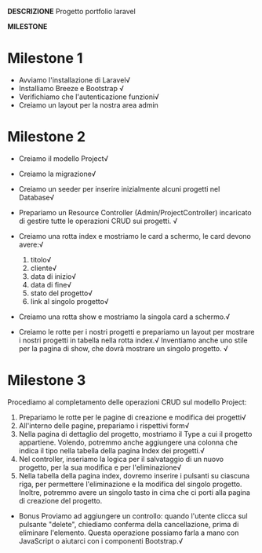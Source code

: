 __DESCRIZIONE__
Progetto portfolio laravel

__MILESTONE__
# Milestone 1
- Avviamo l'installazione di Laravel√
- Installiamo Breeze e Bootstrap √
- Verifichiamo che l'autenticazione funzioni√
- Creiamo un layout per la nostra area admin

# Milestone 2
- Creiamo il modello Project√
- Creiamo la migrazione√
- Creiamo un seeder per inserire inizialmente alcuni progetti nel Database√
- Prepariamo un Resource Controller (Admin/ProjectController) incaricato di gestire tutte le operazioni CRUD sui progetti. √
- Creiamo una rotta index e mostriamo le card a schermo, le card devono avere:√
    1. titolo√
    2. cliente√
    3. data di inizio√ 
    4. data di fine√
    5. stato del progetto√
    6. link al singolo progetto√
- Creiamo una rotta show e mostriamo la singola card a schermo.√

- Creiamo le rotte per i nostri progetti e prepariamo un layout per mostrare i  nostri progetti in tabella nella rotta index.√ Inventiamo anche uno stile per la pagina di show, che dovrà mostrare un singolo progetto. √

# Milestone 3

Procediamo al completamento delle operazioni CRUD sul modello Project:

1. Prepariamo le rotte per le pagine di creazione e modifica dei progetti√
2. All'interno delle pagine, prepariamo i rispettivi form√
3. Nella pagina di dettaglio del progetto, mostriamo il Type a cui il progetto appartiene. Volendo, potremmo anche aggiungere una colonna che indica il tipo nella tabella della pagina Index dei progetti.√
4. Nel controller, inseriamo la logica per il salvataggio di un nuovo progetto, per la sua modifica e per l'eliminazione√
5. Nella tabella della pagina index, dovremo inserire i pulsanti su ciascuna riga, per permettere l'eliminazione e la modifica del singolo progetto. Inoltre, potremmo avere un singolo tasto in cima che ci porti alla pagina di creazione del progetto.

- Bonus
Proviamo ad aggiungere un controllo: quando l'utente clicca sul pulsante "delete", chiediamo conferma della cancellazione, prima di eliminare l'elemento. Questa operazione possiamo farla a mano con JavaScript o aiutarci con i componenti Bootstrap.√